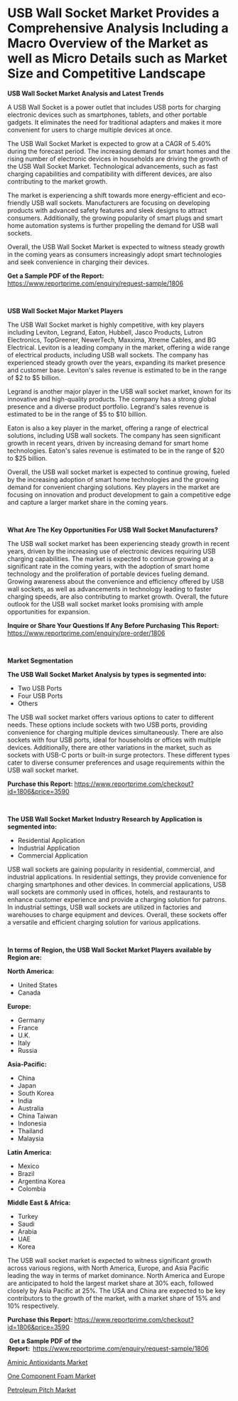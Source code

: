 <p><h1>USB Wall Socket Market Provides a Comprehensive Analysis Including a Macro Overview of the Market as well as Micro Details such as Market Size and Competitive Landscape</h1></p><p><strong>USB Wall Socket Market Analysis and Latest Trends</strong></p>
<p><p>A USB Wall Socket is a power outlet that includes USB ports for charging electronic devices such as smartphones, tablets, and other portable gadgets. It eliminates the need for traditional adapters and makes it more convenient for users to charge multiple devices at once.</p><p>The USB Wall Socket Market is expected to grow at a CAGR of 5.40% during the forecast period. The increasing demand for smart homes and the rising number of electronic devices in households are driving the growth of the USB Wall Socket Market. Technological advancements, such as fast charging capabilities and compatibility with different devices, are also contributing to the market growth.</p><p>The market is experiencing a shift towards more energy-efficient and eco-friendly USB wall sockets. Manufacturers are focusing on developing products with advanced safety features and sleek designs to attract consumers. Additionally, the growing popularity of smart plugs and smart home automation systems is further propelling the demand for USB wall sockets.</p><p>Overall, the USB Wall Socket Market is expected to witness steady growth in the coming years as consumers increasingly adopt smart technologies and seek convenience in charging their devices.</p></p>
<p><strong>Get a Sample PDF of the Report:&nbsp;</strong> <a href="https://www.reportprime.com/enquiry/request-sample/1806">https://www.reportprime.com/enquiry/request-sample/1806</a></p>
<p>&nbsp;</p>
<p><strong>USB Wall Socket Major Market Players</strong></p>
<p><p>The USB Wall Socket market is highly competitive, with key players including Leviton, Legrand, Eaton, Hubbell, Jasco Products, Lutron Electronics, TopGreener, NewerTech, Maxxima, Xtreme Cables, and BG Electrical. Leviton is a leading company in the market, offering a wide range of electrical products, including USB wall sockets. The company has experienced steady growth over the years, expanding its market presence and customer base. Leviton's sales revenue is estimated to be in the range of $2 to $5 billion.</p><p>Legrand is another major player in the USB wall socket market, known for its innovative and high-quality products. The company has a strong global presence and a diverse product portfolio. Legrand's sales revenue is estimated to be in the range of $5 to $10 billion.</p><p>Eaton is also a key player in the market, offering a range of electrical solutions, including USB wall sockets. The company has seen significant growth in recent years, driven by increasing demand for smart home technologies. Eaton's sales revenue is estimated to be in the range of $20 to $25 billion.</p><p>Overall, the USB wall socket market is expected to continue growing, fueled by the increasing adoption of smart home technologies and the growing demand for convenient charging solutions. Key players in the market are focusing on innovation and product development to gain a competitive edge and capture a larger market share in the coming years.</p></p>
<p>&nbsp;</p>
<p><strong>What Are The Key Opportunities For USB Wall Socket Manufacturers?</strong></p>
<p><p>The USB wall socket market has been experiencing steady growth in recent years, driven by the increasing use of electronic devices requiring USB charging capabilities. The market is expected to continue growing at a significant rate in the coming years, with the adoption of smart home technology and the proliferation of portable devices fueling demand. Growing awareness about the convenience and efficiency offered by USB wall sockets, as well as advancements in technology leading to faster charging speeds, are also contributing to market growth. Overall, the future outlook for the USB wall socket market looks promising with ample opportunities for expansion.</p></p>
<p><strong>Inquire or Share Your Questions If Any Before Purchasing This Report:</strong> <a href="https://www.reportprime.com/enquiry/pre-order/1806">https://www.reportprime.com/enquiry/pre-order/1806</a></p>
<p>&nbsp;</p>
<p><strong>Market Segmentation</strong></p>
<p><strong>The USB Wall Socket Market Analysis by types is segmented into:</strong></p>
<p><ul><li>Two USB Ports</li><li>Four USB Ports</li><li>Others</li></ul></p>
<p><p>The USB wall socket market offers various options to cater to different needs. These options include sockets with two USB ports, providing convenience for charging multiple devices simultaneously. There are also sockets with four USB ports, ideal for households or offices with multiple devices. Additionally, there are other variations in the market, such as sockets with USB-C ports or built-in surge protectors. These different types cater to diverse consumer preferences and usage requirements within the USB wall socket market.</p></p>
<p><strong>Purchase this Report:&nbsp;</strong><a href="https://www.reportprime.com/checkout?id=1806&price=3590">https://www.reportprime.com/checkout?id=1806&price=3590</a></p>
<p>&nbsp;</p>
<p><strong>The USB Wall Socket Market Industry Research by Application is segmented into:</strong></p>
<p><ul><li>Residential Application</li><li>Industrial Application</li><li>Commercial Application</li></ul></p>
<p><p>USB wall sockets are gaining popularity in residential, commercial, and industrial applications. In residential settings, they provide convenience for charging smartphones and other devices. In commercial applications, USB wall sockets are commonly used in offices, hotels, and restaurants to enhance customer experience and provide a charging solution for patrons. In industrial settings, USB wall sockets are utilized in factories and warehouses to charge equipment and devices. Overall, these sockets offer a versatile and efficient charging solution for various applications.</p></p>
<p>&nbsp;</p>
<p><strong>In terms of Region, the USB Wall Socket Market Players available by Region are:</strong></p>
<p>
    <p> <strong> North America: </strong>
        <ul>
            <li>United States</li>
            <li>Canada</li>
        </ul>
        </p> 
    <p> <strong> Europe: </strong>
        <ul>
            <li>Germany</li>
            <li>France</li>
            <li>U.K.</li>
            <li>Italy</li>
            <li>Russia</li>
        </ul>
        </p> 
    <p> <strong> Asia-Pacific: </strong>
        <ul>
            <li>China</li>
            <li>Japan</li>
            <li>South Korea</li>
            <li>India</li>
            <li>Australia</li>
            <li>China Taiwan</li>
            <li>Indonesia</li>
            <li>Thailand</li>
            <li>Malaysia</li>
        </ul>
        </p> 
    <p> <strong> Latin America: </strong>
        <ul>
            <li>Mexico</li>
            <li>Brazil</li>
            <li>Argentina Korea</li>
            <li>Colombia</li>
        </ul>
        </p> 
    <p> <strong> Middle East & Africa: </strong>
        <ul>
            <li>Turkey</li>
            <li>Saudi</li>
            <li>Arabia</li>
            <li>UAE</li>
            <li>Korea</li>
        </ul>
    </p>
    </p>
<p><p>The USB wall socket market is expected to witness significant growth across various regions, with North America, Europe, and Asia Pacific leading the way in terms of market dominance. North America and Europe are anticipated to hold the largest market share at 30% each, followed closely by Asia Pacific at 25%. The USA and China are expected to be key contributors to the growth of the market, with a market share of 15% and 10% respectively.</p></p>
<p><strong>Purchase this Report: </strong><a href="https://www.reportprime.com/checkout?id=1806&price=3590">https://www.reportprime.com/checkout?id=1806&price=3590</a></p>
<p>&nbsp;<strong>Get a Sample PDF of the Report:&nbsp;&nbsp;</strong><a href="https://www.reportprime.com/enquiry/request-sample/1806">https://www.reportprime.com/enquiry/request-sample/1806</a></p>
<p><strong></strong></p>
<p><p><a href="https://gratis-rainforest-2ca.notion.site/Aminic-Antioxidants-Market-Offer-Valuable-Insights-into-Market-Size-Market-Share-Market-Trends-an-5322fff56f9c494c80dd60b4ffdb9b2a">Aminic Antioxidants Market</a></p><p><a href="https://crocus-run-b5a.notion.site/One-Component-Foam-Market-Size-Growing-and-Forecasted-for-period-from-2024-2031-and-provides-compl-d3f060e89a714e67984c14604f54cd63">One Component Foam Market</a></p><p><a href="https://metal-farmhouse-e95.notion.site/Global-Petroleum-Pitch-Market-Size-and-Market-Trends-Insights-and-Projections-from-2024-to-2031-67db52176325441997f3fc33367f3bcb">Petroleum Pitch Market</a></p></p>